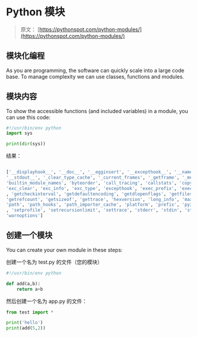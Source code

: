# Python 模块

> 原文： [https://pythonspot.com/python-modules/](https://pythonspot.com/python-modules/)

## 模块化编程

As you are programming, the software can quickly scale into a large code base. To manage complexity we can use classes, functions and modules.

## 模块内容

To show the accessible functions (and included variables) in a module, you can use this code:

```py
#!/usr/bin/env python
import sys

print(dir(sys))

```

结果：

```py

['__displayhook__', '__doc__', '__egginsert', '__excepthook__', '__name__', '__package__', '__plen', '__stderr__', '__stdin__', 
'__stdout__', '_clear_type_cache', '_current_frames', '_getframe', '_mercurial', '_multiarch', 'api_version', 'argv', 
'builtin_module_names', 'byteorder', 'call_tracing', 'callstats', 'copyright', 'displayhook', 'dont_write_bytecode', 
'exc_clear', 'exc_info', 'exc_type', 'excepthook', 'exec_prefix', 'executable', 'exit', 'flags', 'float_info', 'float_repr_style'
, 'getcheckinterval', 'getdefaultencoding', 'getdlopenflags', 'getfilesystemencoding', 'getprofile', 'getrecursionlimit', 
'getrefcount', 'getsizeof', 'gettrace', 'hexversion', 'long_info', 'maxint', 'maxsize', 'maxunicode', 'meta_path', 'modules', 
'path', 'path_hooks', 'path_importer_cache', 'platform', 'prefix', 'py3kwarning', 'pydebug', 'setcheckinterval', 'setdlopenflags'
, 'setprofile', 'setrecursionlimit', 'settrace', 'stderr', 'stdin', 'stdout', 'subversion', 'version', 'version_info', 
'warnoptions']

```

## 创建一个模块

You can create your own module in these steps:

创建一个名为 test.py 的文件（您的模块）

```py
#!/usr/bin/env python

def add(a,b):
    return a+b

```

然后创建一个名为 app.py 的文件：

```py
from test import *

print('hello')
print(add(5,2))

```
